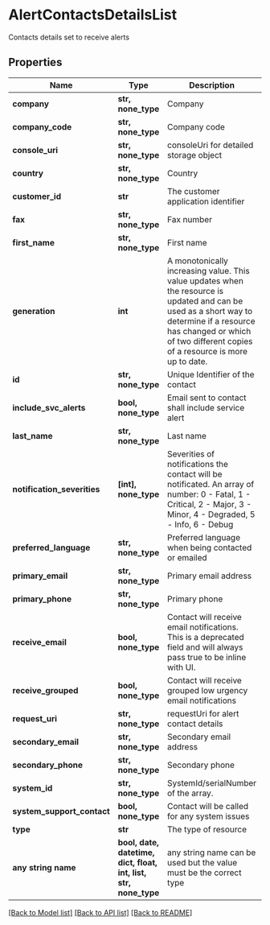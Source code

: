 # AlertContactsDetailsList

Contacts details set to receive alerts

## Properties
Name | Type | Description | Notes
------------ | ------------- | ------------- | -------------
**company** | **str, none_type** | Company | [optional] 
**company_code** | **str, none_type** | Company code | [optional] 
**console_uri** | **str, none_type** | consoleUri for detailed storage object | [optional] 
**country** | **str, none_type** | Country | [optional] 
**customer_id** | **str** | The customer application identifier | [optional] 
**fax** | **str, none_type** | Fax number | [optional] 
**first_name** | **str, none_type** | First name | [optional] 
**generation** | **int** | A monotonically increasing value. This value updates when the resource is updated and can be used as a short way to determine if a resource has changed or which of two different copies of a resource is more up to date.  | [optional] 
**id** | **str, none_type** | Unique Identifier of the contact | [optional] 
**include_svc_alerts** | **bool, none_type** | Email sent to contact shall include service alert | [optional] 
**last_name** | **str, none_type** | Last name | [optional] 
**notification_severities** | **[int], none_type** | Severities of notifications the contact will be notificated. An array of number: 0 - Fatal, 1 - Critical, 2 - Major, 3 - Minor, 4 - Degraded, 5 - Info, 6 - Debug | [optional] 
**preferred_language** | **str, none_type** | Preferred language when being contacted or emailed | [optional] 
**primary_email** | **str, none_type** | Primary email address | [optional] 
**primary_phone** | **str, none_type** | Primary phone | [optional] 
**receive_email** | **bool, none_type** | Contact will receive email notifications. This is a deprecated field and will always pass true to be inline with UI. | [optional] 
**receive_grouped** | **bool, none_type** | Contact will receive grouped low urgency email notifications | [optional] 
**request_uri** | **str, none_type** | requestUri for alert contact details | [optional] 
**secondary_email** | **str, none_type** | Secondary email address | [optional] 
**secondary_phone** | **str, none_type** | Secondary phone | [optional] 
**system_id** | **str, none_type** | SystemId/serialNumber of the array. | [optional] 
**system_support_contact** | **bool, none_type** | Contact will be called for any system issues | [optional] 
**type** | **str** | The type of resource | [optional] 
**any string name** | **bool, date, datetime, dict, float, int, list, str, none_type** | any string name can be used but the value must be the correct type | [optional]

[[Back to Model list]](../README.md#documentation-for-models) [[Back to API list]](../README.md#documentation-for-api-endpoints) [[Back to README]](../README.md)


